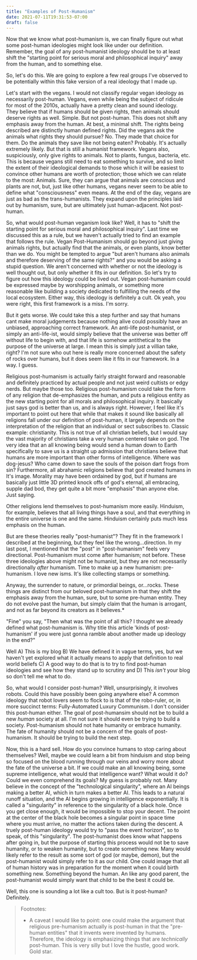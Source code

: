 ```yaml
---
title: "Examples of Post-Humanism"
date: 2021-07-11T19:31:53-07:00
draft: false
---
```


Now that we know what post-humanism is, we can finally figure out what some post-human ideologies might look like under our definition. Remember, the goal of any post-humanist ideology should be to at least shift the "starting point for serious moral and philosophical inquiry" away from the human, and to something else.

So, let's do this. We are going to explore a few real groups I've observed to be potentially within this fake version of a real ideology that I made up.

Let's start with the vegans. I would not classify regular vegan ideology as necessarily post-human. Vegans, even while being the subject of ridicule for most of the 2010s, actually have a pretty clean and sound ideology. They believe that if humans should be given rights, then animals should deserve rights as well. Simple. But not post-human. This does not shift any emphasis away from the human. At best, a minimal shift. The rights being described are distinctly human defined rights. Did the vegans ask the animals what rights they should pursue? No. They made that choice for them. Do the animals they save like not being eaten? Probably. It's actually extremely likely. But that is still a humanist framework. Vegans also, suspiciously, only give rights to animals. Not to plants, fungus, bacteria, etc. This is because vegans still need to eat something to survive, and so limit the extent of their ideological demands to those which it will be easiest to convince other humans are worth of protection; those which we can relate to the most: Animals. Sure, they can argue that animals are conscious and plants are not, but, just like other humans, vegans never seem to be able to define what "consciousness" even means. At the end of the day, vegans are just as bad as the trans-humanists. They expand upon the principles laid out by humanism, sure, but are ultimately just human-adjacent. Not post-human.

So, what would post-human veganism look like? Well, it has to "shift the starting point for serious moral and philosophical inquiry". Last time we discussed this as a rule, but we haven't actually tried to find an example that follows the rule. Vegan Post-Humanism should go beyond just giving animals rights, but actually find that the animals, or even plants, know better than we do. You might be tempted to argue "but aren't humans also animals and therefore deserving of the same rights?" and you would be asking a stupid question. We aren't concerned with whether or not the ideology is well thought out, but only whether it fits in our definition. So let's try to figure out how this ideology could be lived out. Vegan post-humanism could be expressed maybe by worshipping animals, or something more reasonable like building a society dedicated to fulfilling the needs of the local ecosystem. Either way, this ideology is definitely a cult. Ok yeah, you were right, this first framework is a miss. I'm sorry.

But it gets worse. We could take this a step further and say that humans cant make moral judgements because nothing alive could possibly have an unbiased, approaching correct framework. An anti-life post-humanist, or simply an anti-life-ist, would simply believe that the universe was better off without life to begin with, and that life is somehow antithetical to the purpose of the universe at large. I mean this is simply just a villian take, right? I'm not sure who out here is really more concerned about the safety of rocks over humans, but it does seem like it fits in our framework. In a way. I guess.

Religious post-humanism is actually fairly straight forward and reasonable and definitely practiced by actual people and not just weird cultists or edgy nerds. But maybe those too. Religious post-humanism could take the form of any religion that de-emphasizes the human, and puts a religious entity as the new starting point for all morals and philosophical inquiry. It basically just says god is better than us, and is always right. However, I feel like it's important to point out here that while that makes it sound like basically all religions fall under our definition of post-human, it largely depends on the interpretation of the religion that an individual or sect subscribes to. Classic example: christianity. This is not true of all christian beliefs, but I would say the vast majority of christians take a very human centered take on god. The very idea that an all knowing being would send a human down to Earth specifically to save us is a straight up admission that christians believe that humans are more important than other forms of intelligence. Where was dog-jesus? Who came down to save the souls of the poison dart frogs from sin? Furthermore, all abrahamic religions believe that god created humans in It's image. Morality may have been ordained by god, but if humans are basically just little 3D printed knock offs of god's eternal, all embracing, supple dad bod, they get quite a bit more "emphasis" than anyone else. Just saying.

Other religions lend themselves to post-humanism more easily. Hinduism, for example, believes that all living things have a soul, and that everything in the entire universe is one and the same. Hinduism certainly puts much less emphasis on the human.

But are these theories really "post-humanist"? They fit in the framework I described at the beginning, but they feel like the wrong...direction. In my last post, I mentioned that the "post" in "post-humanism" feels very directional. Post-humanism must come after humanism; not before. These three ideologies above might not be humanist, but they are not necessarily directionally *after* humanism. Time to make up a new humanism: pre-humanism. I love new isms. It's like collecting stamps or something.

Anyway, the surrender to nature, or primordial beings, or...rocks. These things are distinct from our beloved post-humanism in that they shift the emphasis away from the human, sure, but to some pre-human entity. They do not evolve past the human, but simply claim that the human is arrogant, and not as far beyond its creators as it believes.*

"Fine" you say, "Then what was the point of all this? I thought we already defined what post-humanism is. Why title this article 'kinds of post-humanism' if you were just gonna ramble about another made up ideology in the end?"

Well A) This is my blog B) We have defined it in vague terms, yes, but we haven't yet explored what it actually means to apply that definition to real world beliefs C) A good way to do that is to try to find post-human ideologies and see how they stand up to scrutiny and D) This *isn't* your blog so don't tell me what to do.

So, what would I consider post-human? Well, unsurprisingly, it involves robots. Could this have possibly been going anywhere else? A common ideology that robot lovers seem to flock to is that of the robo-ruler, or, in more succinct terms: Fully-Automated Luxury Communism. I don't consider this post-human either. The goal of post-humansim should not be to build a new *human* society at all. I'm not sure it should even be trying to build a society. Post-humanism should not hate humanity or embrace humanity. The fate of humanity should not be a concern of the goals of post-humanism. It should be trying to build the next step.

Now, this is a hard sell. How do you convince humans to stop caring about themselves? Well, maybe we could learn a bit from hinduism and stop being so focused on the blood running through our veins and worry more about the fate of the universe a bit. If we could make an all knowing being, some supreme intelligence, what would that intelligence want? What would it do? Could we even comprehend its goals? My guess is probably not. Many believe in the concept of the "technological singularity", where an AI beings making a better AI, which in turn makes a better AI. This leads to a natural runoff situation, and the AI begins growing in intelligence exponentially. It is called a "singularity" in reference to the singularity of a black hole. Once you get close enough, it would be impossible to stop your decent. The point at the center of the black hole becomes a singular point in space time where you must arrive, no matter the actions taken during the descent. A truely post-human ideology would try to "pass the event horizon", so to speak, of this "singularity". The post-humanist does know what happens after going in, but the purpose of starting this process would not be to save humanity, or to weaken humanity, but to create something new. Many would likely refer to the result as some sort of god (or maybe, demon), but the post-humanist would simply refer to it as our child. One could image that all of human history was in preparation for the moment when it could birth something new. Something beyond the human. An like any good parent, the post-humanist would simply want that child to be the best it could be.

Well, this one is sounding a lot like a cult too. But is it post-human? Definitely.

> Footnotes:
> 
> * A caveat I would like to point: one could make the argument that religious pre-humanism actually is post-human in that the "pre-human entities" that it invents were invented by humans. Therefore, the ideology is emphasizing things that are *technically* post-human. This is very silly but I love the hustle, good work. Gold star.